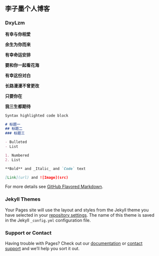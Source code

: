 ## 李子墨个人博客



###  DxyLzm
**有幸与你相爱**

**余生为你而来**

**有幸命运安排**

**要和你一起看花海**

**有幸这份对白**

**长路漫漫不曾更改**

**只要你在**

**我三生都期待**
```markdown
Syntax highlighted code block

# 标题一
## 标题二
### 标题三

- Bulleted
- List

1. Numbered
2. List

**Bold** and _Italic_ and `Code` text

[Link](url) and ![Image](src)
```

For more details see [GitHub Flavored Markdown](https://guides.github.com/features/mastering-markdown/).

### Jekyll Themes

Your Pages site will use the layout and styles from the Jekyll theme you have selected in your [repository settings](https://github.com/DxyLzm/DxyLzm.github.io/settings). The name of this theme is saved in the Jekyll `_config.yml` configuration file.

### Support or Contact

Having trouble with Pages? Check out our [documentation](https://help.github.com/categories/github-pages-basics/) or [contact support](https://github.com/contact) and we’ll help you sort it out.

